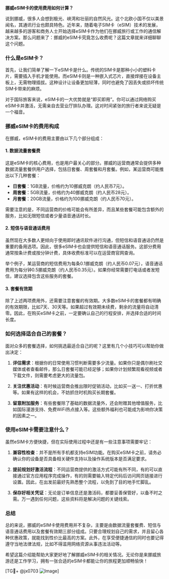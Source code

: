 **挪威eSIM卡的使用费用如何计算？**

说到挪威，很多人会想到极光、峡湾和壮丽的自然风光。这个北欧小国不仅以美景闻名，其通讯行业也颇具特色。近年来，随着电子SIM卡（eSIM）技术的发展，越来越多的游客和商务人士开始选择eSIM卡作为他们在挪威旅行或工作的通信解决方案。那么问题来了：挪威的eSIM卡究竟怎么收费呢？这篇文章就来详细聊聊这个问题。

### 什么是eSIM卡？

首先，让我们简单了解一下eSIM卡是什么。传统的SIM卡是那种小小的塑料卡片，需要插入手机才能使用。而eSIM卡则是一种嵌入式芯片，直接焊接在设备主板上，无需物理插拔。这种设计让设备更加轻薄，同时也避免了因丢失或损坏传统SIM卡带来的麻烦。

对于国际旅客来说，eSIM卡的一大优势就是“即买即用”。你可以通过网络购买eSIM卡并激活，无需亲自去营业厅排队办理。这对时间紧张的旅行者来说无疑是一个福音。

### 挪威eSIM卡的费用构成

在挪威，eSIM卡的费用主要由以下几个部分组成：

#### 1. 数据流量套餐费
这是eSIM卡的核心费用，也是用户最关心的部分。挪威的运营商通常会提供多种数据流量套餐供用户选择，包括日套餐、周套餐和月套餐。例如，某运营商可能推出以下几种套餐：

- **日套餐**：1GB流量，价格约为10挪威克朗（约人民币7元）。
- **周套餐**：5GB流量，价格约为40挪威克朗（约人民币28元）。
- **月套餐**：20GB流量，价格约为100挪威克朗（约人民币70元）。

需要注意的是，不同运营商的价格可能会有所差异，而且某些套餐可能包含额外的服务，比如无限短信或者少量语音通话时长。

#### 2. 短信与语音通话费用
虽然现在大多数人更倾向于使用即时通讯软件进行沟通，但短信和语音通话仍然是重要的备用选项。因此，很多eSIM卡也会提供短信和语音通话服务。这部分费用通常按条计费或按分钟计费，具体收费标准可以在运营商官网查询。

举个例子，某运营商的短信费用为每条0.1挪威克朗（约人民币0.07元），语音通话费用为每分钟0.5挪威克朗（约人民币0.35元）。如果你经常需要打电话或者发短信，建议选择包含这些服务的套餐。

#### 3. 套餐有效期
除了上述两项费用外，还需要注意套餐的有效期。大多数eSIM卡的套餐都有明确的有效期限，比如7天、30天等。如果超过有效期未续费，剩余的流量将自动清零。因此，在购买eSIM卡之前，一定要确认自己的行程安排，并选择合适的时间长度。

### 如何选择适合自己的套餐？

面对众多的套餐选择，如何挑选最适合自己的呢？这里有几个小技巧可以帮助你做出决定：

1. **评估需求**：根据你的日常使用习惯判断需要多少流量。如果你只是偶尔刷社交媒体或者查看邮件，那么日套餐可能已经足够；如果你计划频繁观看视频或者下载文件，则需要考虑更大的流量包。

2. **关注优惠活动**：有时候运营商会推出限时促销活动，比如买一送一、打折优惠等。如果有这样的机会，不妨抓住时机购买长期套餐。

3. **留意附加服务**：有些套餐除了基础的数据流量外，还会附赠其他增值服务，比如国际漫游支持、免费WiFi热点接入等。这些额外福利也可能成为影响你决策的因素之一。

### 使用eSIM卡需要注意什么？

虽然eSIM卡方便快捷，但在实际使用过程中还是有一些注意事项需要牢记：

1. **兼容性检查**：并不是所有手机都支持eSIM功能。在购买eSIM卡之前，请务必确认你的设备是否具备相关硬件支持以及操作系统版本是否满足要求。

2. **提前规划好激活流程**：不同运营商提供的激活方式可能有所不同，有的可以直接通过官方应用程序完成操作，有的则需要输入特定代码后访问网页链接进行设置。因此，在出发前最好先熟悉整个流程，以免到了目的地手忙脚乱。

3. **保存好相关凭证**：无论是订单信息还是激活码，都要妥善保管好，以备不时之需。万一遇到任何问题，这些资料将是解决问题的关键线索。

### 总结

总的来说，挪威的eSIM卡使用费用并不复杂，主要是由数据流量套餐费、短信与语音通话费用以及套餐有效期三部分组成。只要合理规划自己的需求，并且留心各种优惠政策，就能找到性价比最高的方案。此外，在享受便捷通信的同时也要记得遵守当地法律法规，比如不得滥用网络资源从事违法活动等。

希望这篇介绍能帮助大家更好地了解挪威eSIM卡的相关情况。无论你是来挪威旅游还是工作学习，拥有一张合适的eSIM卡都能让你的旅程更加顺畅愉快！

[TG💪+ @jx0703 ![Image](https://github.com/user-attachments/assets/dbca1d08-cadb-493c-b0ec-ad6f7a83f270)]